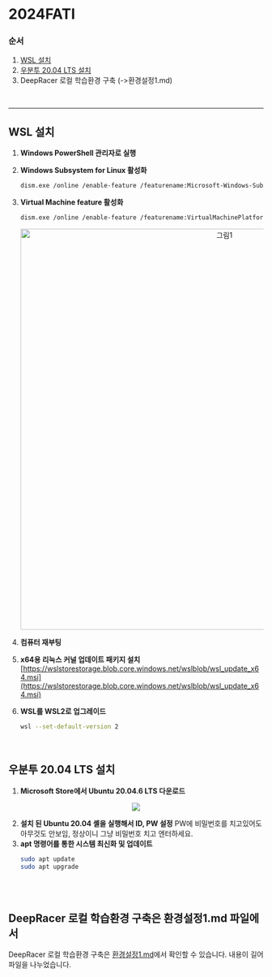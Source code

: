 # 2024FATI

### 순서
1. [WSL 설치](#wsl-설치)
2. [우분투 20.04 LTS 설치](#우분투-2004-lts-설치)
3. DeepRacer 로컬 학습환경 구축 (->환경설정1.md)
<br>

---

## WSL 설치
1. **Windows PowerShell 관리자로 실행**
2. **Windows Subsystem for Linux 활성화**
    ```sh
    dism.exe /online /enable-feature /featurename:Microsoft-Windows-Subsystem-Linux /all /norestart
    ```
3. **Virtual Machine feature 활성화**
    ```sh
    dism.exe /online /enable-feature /featurename:VirtualMachinePlatform /all /norestart
    ```
    <p align="center">
      <img width="790" alt="그림1" src="https://github.com/user-attachments/assets/001af36f-e848-4087-b074-5ba57c652315">
    </p>

4. **컴퓨터 재부팅**
5. **x64용 리눅스 커널 업데이트 패키지 설치**  
    [https://wslstorestorage.blob.core.windows.net/wslblob/wsl_update_x64.msi](https://wslstorestorage.blob.core.windows.net/wslblob/wsl_update_x64.msi)  
6. **WSL를 WSL2로 업그레이드**  
    ```sh
    wsl --set-default-version 2
    ```
<br>

## 우분투 20.04 LTS 설치
1. **Microsoft Store에서 Ubuntu 20.04.6 LTS 다운로드**
<p align="center">
  <img src="https://github.com/user-attachments/assets/7c9734f5-0afc-4dcd-8bdc-527c8a5f26b2">
</p>

2. **설치 된 Ubuntu 20.04 셸을 실행해서 ID, PW 설정**
    PW에 비밀번호를 치고있어도 아무것도 안보임, 정상이니 그냥 비밀번호 치고 엔터하세요.
3. **apt 명령어를 통한 시스템 최신화 및 업데이트**
    ```sh
    sudo apt update
    sudo apt upgrade
    ```
<br><br>

## DeepRacer 로컬 학습환경 구축은 환경설정1.md 파일에서
 DeepRacer 로컬 학습환경 구축은 [환경설정1.md](환경설정1.md)에서 확인할 수 있습니다.
 내용이 길어 파일을 나누었습니다.
